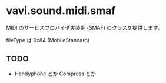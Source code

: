 # vavi.sound.midi.smaf

MIDI のサービスプロバイダ実装例 (SMAF) のクラスを提供します。

fileType は 0x84 (MobileStandard)

## TODO

 * Handyphone とか Compress とか
